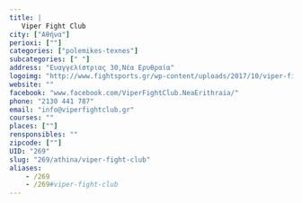 ```yaml
---
title: |
   Viper Fight Club
city: ["Αθήνα"]
perioxi: [""]
categories: ["polemikes-texnes"]
subcategories: [" "]
address: "Ευαγγελίστριας 30,Νέα Ερυθραία"
logoimg: "http://www.fightsports.gr/wp-content/uploads/2017/10/viper-fight-club-logo.png"
website: ""
facebook: "www.facebook.com/ViperFightClub.NeaErithraia/"
phone: "2130 441 787"
email: "info@viperfightclub.gr"
courses: ""
places: [""]
rensponsibles: ""
zipcode: [""]
UID: "269"
slug: "269/athina/viper-fight-club"
aliases:
    - /269
    - /269#viper-fight-club
---
```


